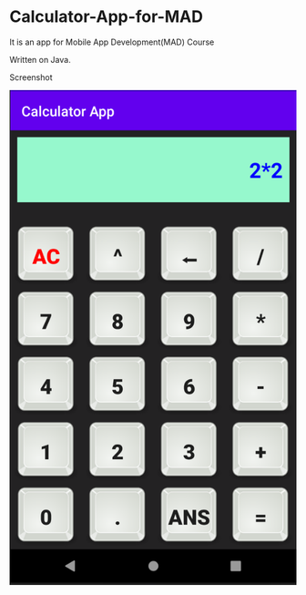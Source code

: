# Calculator-App-for-MAD
It is an app for Mobile App Development(MAD) Course

Written on Java.

Screenshot

![/Screen Shot 2020-09-18 at 01.17.36.png](https://github.com/karybekov22/Calculator-App-for-MAD/blob/master/Screen%20Shot%202020-09-18%20at%2001.17.36.png)
